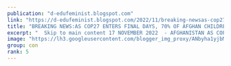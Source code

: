 ```yaml
---
publication: "d-edufeminist.blogspot.com"
link: "https://d-edufeminist.blogspot.com/2022/11/breaking-newsas-cop27-enters-final-days.html"
title: "BREAKING NEWS:AS COP27 ENTERS FINAL DAYS, 70% OF AFGHAN CHILDREN THREATENED BY EXTREME WEATHER EVENTS AS DROUGHT PREDICTED TO STRETCH INTO 2023 – SAVE THE CHILDREN"
excerpt: "  Skip to main content 17 NOVEMBER 2022  - AFGHANISTAN AS COP27 ENTERS FINAL DAYS, 70% OF AFGHAN CHILDREN THREATENED BY EXTREME WEATHER EVEN..."
image: "https://lh3.googleusercontent.com/blogger_img_proxy/ANbyha1yjbMnuhcvd3wnfm-K2Vv4oyVfYqghvl_Rf2ONA4HTgMjc6ryKopxLxqjLlQ9z_XOlDfsPXcOeG92gWZVhBSvdvdyM_NlNpigD6TEIoGqk4DFrj6RCT66GwyRXrHdfhtUjyrklOz3MIkZSbafv0QqW=w1200-h630-p-k-no-nu"
group: con
rank: 5
---
```


